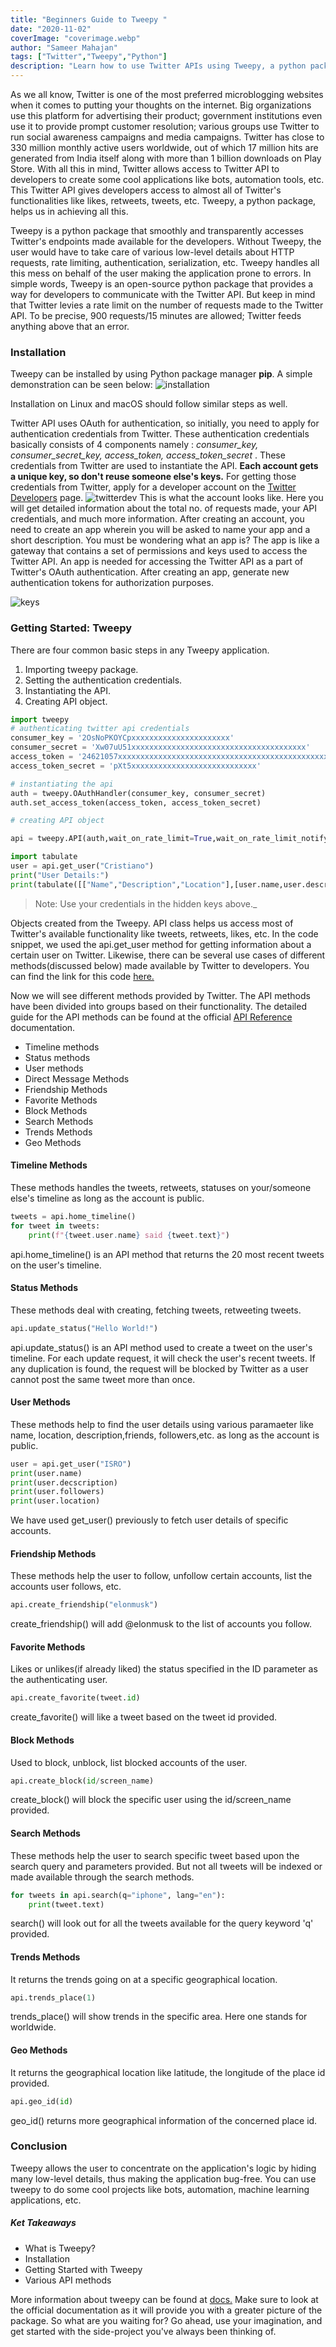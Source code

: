```yaml
---
title: "Beginners Guide to Tweepy "
date: "2020-11-02"
coverImage: "coverimage.webp"
author: "Sameer Mahajan"
tags: ["Twitter","Tweepy","Python"]
description: "Learn how to use Twitter APIs using Tweepy, a python package,"
---
```


As we all know, Twitter is one of the most preferred microblogging websites when it comes to putting your thoughts on the internet. Big organizations use this platform for advertising their product; government institutions even use it to provide prompt customer resolution; various groups use Twitter to run social awareness campaigns and media campaigns. Twitter has close to 330 million monthly active users worldwide, out of which 17 million hits are generated from India itself along with more than 1 billion downloads on Play Store. With all this in mind, Twitter allows access to Twitter API to developers to create some cool applications like bots, automation tools, etc. This Twitter API gives developers access to almost all of Twitter's functionalities like likes, retweets, tweets, etc. Tweepy, a python package, helps us in achieving all this.

Tweepy is a python package that smoothly and transparently accesses Twitter's endpoints made available for the developers. Without Tweepy, the user would have to take care of various low-level details about HTTP requests, rate limiting, authentication, serialization, etc. Tweepy handles all this mess on behalf of the user making the application prone to errors. 
In simple words, Tweepy is an open-source python package that provides a way for developers to communicate with the Twitter API. But keep in mind that Twitter levies a rate limit on the number of requests made to the Twitter API. To be precise, 900 requests/15 minutes are allowed; Twitter feeds anything above that an error.

### Installation
Tweepy can be installed by using Python package manager **pip**. A simple demonstration can be seen below:
![installation](installation.webp "Installation")

Installation on Linux and macOS should follow similar steps as well.


Twitter API uses OAuth for authentication, so initially, you need to apply for authentication credentials from Twitter. These authentication credentials basically consists of 4 components namely : _consumer_key, consumer_secret_key, access_token, access_token_secret_ . These credentials from Twitter are used to instantiate the API. **Each account gets a unique key, so don't reuse someone else's keys.** 
For getting those credentials from Twitter, apply for a developer account on the [Twitter Developers](https://developer.twitter.com/en) page.
![twitterdev](twitterdev.webp "Twitter Dev Dashboard")
This is what the account looks like. Here you will get detailed information about the total no. of requests made, your API credentials, and much more information. After creating an account, you need to create an app wherein you will be asked to name your app and a short description. You must be wondering what an app is? 
The app is like a gateway that contains a set of permissions and keys used to access the Twitter API. An app is needed for accessing the Twitter API as a part of Twitter's OAuth authentication. After creating an app, generate new authentication tokens for authorization purposes.

![keys](keys.webp)

### Getting Started: Tweepy
There are four common basic steps in any Tweepy application.
1. Importing tweepy package.
2. Setting the authentication credentials.
3. Instantiating the API.
4. Creating API object.


```python
import tweepy
# authenticating twitter api credentials
consumer_key = '2OsNoPKOYCpxxxxxxxxxxxxxxxxxxxxxx'
consumer_secret = 'Xw07uU51xxxxxxxxxxxxxxxxxxxxxxxxxxxxxxxxxxxxxxx'
access_token = '24621057xxxxxxxxxxxxxxxxxxxxxxxxxxxxxxxxxxxxxxxxxxxxxxxxx'
access_token_secret = 'pXt5xxxxxxxxxxxxxxxxxxxxxxxxxxxx'

# instantiating the api
auth = tweepy.OAuthHandler(consumer_key, consumer_secret)
auth.set_access_token(access_token, access_token_secret)

# creating API object

api = tweepy.API(auth,wait_on_rate_limit=True,wait_on_rate_limit_notify=True)

import tabulate
user = api.get_user("Cristiano")
print("User Details:")
print(tabulate([["Name","Description","Location"],[user.name,user.description,user.location]],headers="firstrow"))
```
> Note: Use your credentials in the hidden keys above._

Objects created from the Tweepy. API class helps us access most of Twitter's available functionality like tweets, retweets, likes, etc. In the code snippet, we used the api.get_user method for getting information about a certain user on Twitter. Likewise, there can be several use cases of different methods(discussed below) made available by Twitter to developers. You can find the link for this code [here.](https://colab.research.google.com/drive/1dN02ioXElOQPOktIzNBACCncyrI2eiBR?usp=sharing)

Now we will see different methods provided by Twitter. The API methods have been divided into groups based on their functionality. The detailed guide for the API methods can be found at the official [API Reference](https://tweepy.readthedocs.io/en/latest/api.html) documentation. 

* Timeline methods
* Status methods
* User methods
* Direct Message Methods
* Friendship Methods
* Favorite Methods
* Block Methods
* Search Methods
* Trends Methods
* Geo Methods

#### Timeline Methods

These methods handles the tweets, retweets, statuses on your/someone else's timeline as long as the account is public.

```python
tweets = api.home_timeline()
for tweet in tweets:
    print(f"{tweet.user.name} said {tweet.text}")
```
api.home_timeline() is an API method that returns the 20 most recent tweets on the user's timeline.

#### Status Methods

These methods deal with creating, fetching tweets, retweeting tweets.

```python
api.update_status("Hello World!")
```
api.update_status() is an API method used to create a tweet on the user's timeline. For each update request, it will check the user's recent tweets. If any duplication is found, the request will be blocked by Twitter as a user cannot post the same tweet more than once.

#### User Methods

These methods help to find the user details using various paramaeter like name, location, description,friends, followers,etc. as long as the account is public. 

```python
user = api.get_user("ISRO")
print(user.name)
print(user.decscription)
print(user.followers)
print(user.location)
```
We have used get_user() previously to fetch user details of specific accounts.

#### Friendship Methods

These methods help the user to follow, unfollow certain accounts, list the accounts user follows, etc.

```python
api.create_friendship("elonmusk")
```
create_friendship() will add @elonmusk to the list of accounts you follow.

#### Favorite Methods
Likes or unlikes(if already liked) the status specified in the ID parameter as the authenticating user.

```python
api.create_favorite(tweet.id)
```
create_favorite() will like a tweet based on the tweet id provided.

#### Block Methods
Used to block, unblock, list blocked accounts of the user.

```python
api.create_block(id/screen_name)
```
create_block() will block the specific user using the id/screen_name provided. 

#### Search Methods
These methods help the user to search specific tweet based upon the search query and parameters provided. But not all tweets will be indexed or made available through the search methods.

```python
for tweets in api.search(q="iphone", lang="en"):
    print(tweet.text)
```
search() will look out for all the tweets available for the query keyword 'q' provided.

#### Trends Methods
It returns the trends going on at a specific geographical location.

```python
api.trends_place(1)
```
trends_place() will show trends in the specific area. Here one stands for worldwide.

#### Geo Methods
It returns the geographical location like latitude, the longitude of the place id provided.

```python
api.geo_id(id)
```
geo_id() returns more geographical information of the concerned place id.

### Conclusion
Tweepy allows the user to concentrate on the application's logic by hiding many low-level details, thus making the application bug-free. You can use tweepy to do some cool projects like bots, automation, machine learning applications, etc. 

##### Ket Takeaways
* What is Tweepy?
* Installation
* Getting Started with Tweepy
* Various API methods

More information about tweepy can be found at [docs.](https://tweepy.readthedocs.io/en/latest/index.html) Make sure to look at the official documentation as it will provide you with a greater picture of the package. So what are you waiting for? Go ahead, use your imagination, and get started with the side-project you've always been thinking of.
